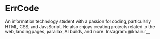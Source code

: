 # ErrCode
An information technology student with a passion for coding, particularly HTML, CSS, and JavaScript. He also enjoys creating projects related to the web, landing pages, parallax, AI builds, and more.  Instagram: @khairur__
